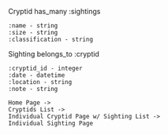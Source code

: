 Cryptid
    has_many :sightings

    :name - string
    :size - string
    :classification - string


Sighting
    belongs_to :cryptid

    :cryptid_id - integer
    :date - datetime
    :location - string
    :note - string

    Home Page ->
    Cryptids List ->
    Individual Cryptid Page w/ Sighting List ->
    Individual Sighting Page